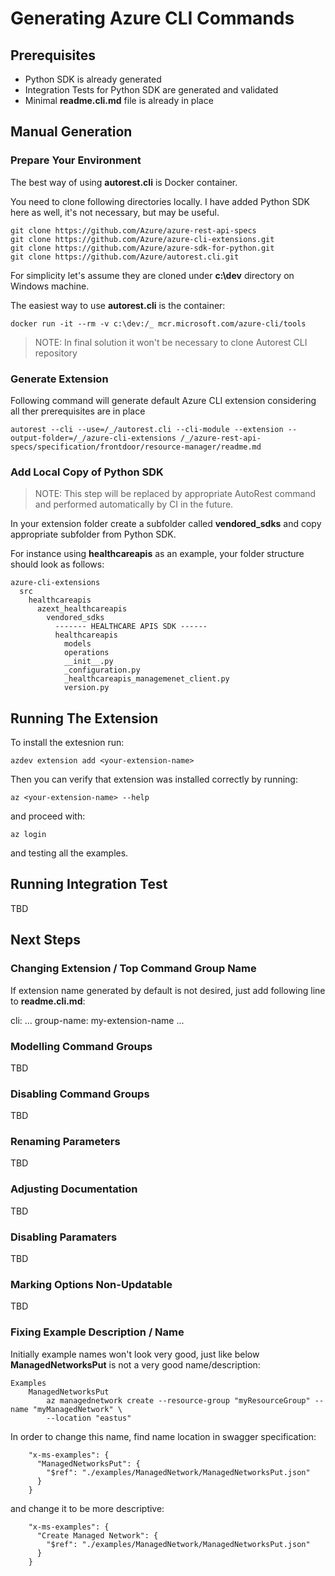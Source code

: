 # Generating Azure CLI Commands

## Prerequisites

- Python SDK is already generated
- Integration Tests for Python SDK are generated and validated
- Minimal **readme.cli.md** file is already in place

## Manual Generation

### Prepare Your Environment

The best way of using **autorest.cli** is Docker container.

You need to clone following directories locally. I have added Python SDK here as well, it's not necessary, but may be useful.

    git clone https://github.com/Azure/azure-rest-api-specs
    git clone https://github.com/Azure/azure-cli-extensions.git
    git clone https://github.com/Azure/azure-sdk-for-python.git
    git clone https://github.com/Azure/autorest.cli.git

For simplicity let's assume they are cloned under **c:\dev** directory on Windows machine.

The easiest way to use **autorest.cli** is the container:

    docker run -it --rm -v c:\dev:/_ mcr.microsoft.com/azure-cli/tools

>NOTE: In final solution it won't be necessary to clone Autorest CLI repository

### Generate Extension

Following command will generate default Azure CLI extension considering all ther prerequisites are in place

    autorest --cli --use=/_/autorest.cli --cli-module --extension --output-folder=/_/azure-cli-extensions /_/azure-rest-api-specs/specification/frontdoor/resource-manager/readme.md

### Add Local Copy of Python SDK

> NOTE: This step will be replaced by appropriate AutoRest command and performed automatically by CI in the future.

In your extension folder create a subfolder called **vendored_sdks** and copy appropriate subfolder from Python SDK.

For instance using **healthcareapis** as an example, your folder structure should look as follows:

    azure-cli-extensions
      src
        healthcareapis
          azext_healthcareapis
            vendored_sdks
              ------- HEALTHCARE APIS SDK ------
              healthcareapis
                models
                operations
                __init__.py
                _configuration.py
                _healthcareapis_managemenet_client.py
                version.py

## Running The Extension

To install the extesnion run:

    azdev extension add <your-extension-name>

Then you can verify that extension was installed correctly by running:

    az <your-extension-name> --help

and proceed with:

    az login

and testing all the examples.

## Running Integration Test

TBD

## Next Steps

### Changing Extension / Top Command Group Name

If extension name generated by default is not desired, just add following line to **readme.cli.md**:

  cli:
    ...
    group-name: my-extension-name
    ...

### Modelling Command Groups

TBD

### Disabling Command Groups

TBD

### Renaming Parameters

TBD

### Adjusting Documentation

TBD

### Disabling Paramaters

TBD

### Marking Options Non-Updatable

TBD

### Fixing Example Description / Name

Initially example names won't look very good, just like below **ManagedNetworksPut** is not a very good name/description:

    Examples
        ManagedNetworksPut
            az managednetwork create --resource-group "myResourceGroup" --name "myManagedNetwork" \
            --location "eastus"

In order to change this name, find name location in swagger specification:

        "x-ms-examples": {
          "ManagedNetworksPut": {
            "$ref": "./examples/ManagedNetwork/ManagedNetworksPut.json"
          }
        }

and change it to be more descriptive:

        "x-ms-examples": {
          "Create Managed Network": {
            "$ref": "./examples/ManagedNetwork/ManagedNetworksPut.json"
          }
        }


